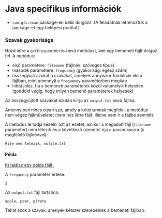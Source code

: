 # Java specifikus információk

- `com.gfa.exam` package-en belül dolgozz. (A feladatnak létrehoztuk a package-et egy belépési ponttal.)

### Szavak gyakorisága

Hozd létre a `getFrequentWords` nevű metódust, ami egy bemeneti fájlt dolgoz
fel. A metódus:

- első paramétere: `filename` (fájlnév: szöveges típus)
- második paramétere: `frequency` (gyakoriság: egész szám)
- összegyűjti azokat a szavakat, amelyek annyiszor fordulnak elő a fájlban,
  mint amennyit a `frequency` paraméterben megkap
- hibát jelez, ha a bemeneti paraméterek közül valamelyik helytelen
  (gondold végig, hogy milyen bemenő paraméterek helyesek)

Az összegyűjtött szavakat ezután kiírja az `output.txt` nevű fájlba.

Amennyiben nincs olyan szó, amely a kritériumnak megfelel, a metódus nem
végez fájlműveletet (nem hoz létre fájlt, illetve nem ír a fájlba semmit).

A metódus le tudja kezelni azt az esetet, amikor a megadott fájl (`filename`
paraméter) nem létezik és a következő üzenetet írja a parancssorra (a
megfelelő fájlnévvel):

```text
File nem létezik: nofile.txt
```

#### Példa

[Itt találsz egy példa fájlt.](input.txt)

A `frequency` paraméter értéke:

```text
2
```

Az `output.txt` fájl tartalma:

```text
apple, pear, pirate
```

Tehát azok a szavak, amelyek kétszer szerepelnek a bemeneti fájlban.
